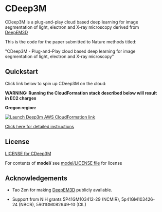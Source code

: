 [aws]: https://aws.amazon.com/
[deepem3d]: https://github.com/divelab/deepem3d
[deep3mviaaws]: https://github.com/slash-segmentation/cdeep3m/wiki/Running-Deep3m-via-AWS-CloudFormation
[divelablicense]: https://github.com/slash-segmentation/cdeep3m/blob/master/model/LICENSE
[license]: https://github.com/slash-segmentation/cdeep3m/blob/master/LICENSE

# CDeep3M

CDeep3M is a plug-and-play cloud based deep learning for image segmentation of light, electron and X-ray microscopy derived from [DeepEM3D][deepem3d]

This is the code for the paper submitted to Nature methods titled: 

"CDeep3M - Plug-and-Play cloud based deep learning for image segmentation of light, electron and X-ray microscopy"

## Quickstart

Click link below to spin up CDeep3M on the cloud:

**WARNING: Running the CloudFormation stack described below will result in EC2 charges**

**Oregon region:**

[![Launch Deep3m AWS CloudFormation link](https://s3.amazonaws.com/cloudformation-examples/cloudformation-launch-stack.png)](https://console.aws.amazon.com/cloudformation/home?region=us-west-2#/stacks/new?stackName=cdeep3m-stack-0-12-0rc&templateURL=https://s3-us-west-2.amazonaws.com/cdeep3m-releases/0.12.0rc/cdeep3m_0.12.0rc_basic_cloudformation.json)


[Click here for detailed instructions][deep3mviaaws]

## License

[LICENSE for CDeep3M][license]

For contents of **model/** see [model/LICENSE file][divelablicense] for license


## Acknowledgements

* Tao Zen for making [DeepEM3D][deepem3d] publicly available.

* Support from NIH grants 5P41GM103412-29 (NCMIR), 5p41GM103426-24 (NBCR), 5R01GM082949-10 (CIL)
